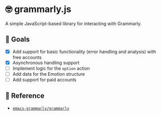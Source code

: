 # 🤓 grammarly.js

A simple JavaScript-based library for interacting with Grammarly.

## 🥅 Goals

-   [x] Add support for basic functionality (error handling and analysis) with free accounts
-   [x] Asynchronous handling support
-   [ ] Implement logic for the `option` action
-   [ ] Add data for the Emotion structure
-   [ ] Add support for paid accounts

## 🔗 Reference

-   [`emacs-grammarly/grammarly`]

[`emacs-grammarly/grammarly`]: https://github.com/emacs-grammarly/grammarly
